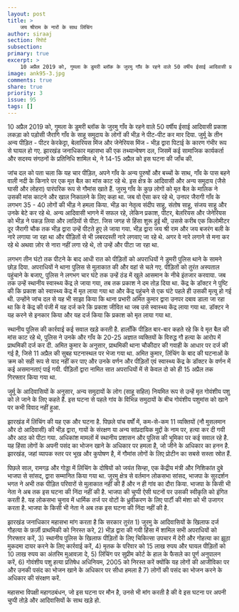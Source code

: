 ```yaml
---
layout: post
title: >
    जय श्रीराम के नारों के साथ लिंचिंग
author: siraaj
section: रिपोर्ट
subsection:
primary: true
excerpt: >
    10 अप्रैल 2019 को, गुमला के डुमरी ब्लॉक के जुरमु गाँव के रहने वाले 50 वर्षीय ईसाई आदिवासी प्रकाश लकड़ा को पड़ोसी जैरागि गाँव के साहू समुदाय के लोगों की भीड़ ने पीट-पीट कर मार दिया.
image: ank95-3.jpg
comments: true
share: true
priority: 3
issue: 95
tags: []
---
```


10 अप्रैल 2019 को, गुमला के डुमरी ब्लॉक के जुरमु गाँव के रहने वाले 50 वर्षीय ईसाई आदिवासी प्रकाश लकड़ा को पड़ोसी जैरागि गाँव के साहू समुदाय के लोगों की भीड़ ने पीट-पीट कर मार दिया. जुर्मू के तीन अन्य पीड़ित - पीटर केरकेट्टा, बेलारियस मिंज और जेनेरियस मिंज - भीड़ द्वारा पिटाई के कारण गंभीर रूप से घायल हो गए. झारखंड जनाधिकार महासभा की एक तथ्यान्वेषण दल, जिसमें कई सामाजिक कार्यकर्ता और सदस्य संगठनों के प्रतिनिधि शामिल थे, ने 14-15 अप्रैल को इस घटना की जाँच की.

जांच दल को पता चला कि यह चार पीड़ित, अपने गाँव के अन्य पुरुषों और बच्चों के साथ, गाँव के पास बहने वाली नदी के किनारे पर एक मृत बैल का मांस काट रहे थे. इस क्षेत्र के आदिवासी और अन्य समुदाय (जैसे घासी और लोहरा) पारंपरिक रूप से गौमांस खाते हैं. जुरमु गाँव के कुछ लोगों को मृत बैल के मालिक ने उसकी मांस काटने और खाल निकालने के लिए कहा था. जब वो ऐसा कर रहे थे, उनपर जैरागी गाँव के लगभग 35 - 40 लोगों की भीड़ ने हमला किया. भीड़ का नेतृत्व संदीप साहू, संतोष साहू, संजय साहू और उनके बेटे कर रहे थे. अन्य आदिवासी भागने में सफल रहे, लेकिन प्रकाश, पीटर, बेलरियस और जेनेरियस को भीड़ ने पकड़ लिया और लाठियों से पीटा. जिस जगह से हिंसा शुरू हुई थी, उससे करीब एक किलोमीटर दूर जैरागी चौक तक भीड़ द्वारा उन्हें पीटते हुए ले जाया गया. भीड़ द्वारा जय श्री राम और जय बजरंग बली के नारे लगाया जा रहा था और पीड़ितों से भी ज़बरदस्ती नारे लगवाए जा रहे थे. अगर वे नारे लगाने से मना कर रहे थे अथवा ज़ोर से नारा नहीं लगा रहे थे, तो उन्हें और पीटा जा रहा था.

लगभग तीन घंटो तक पीटने के बाद आधी रात को पीड़ितों को अपराधियों ने डुमरी पुलिस थाने के सामने छोड़ दिया. अपराधियों ने थाना पुलिस से मुलाकात की और वहां से चले गए. पीड़ितों को तुरंत अस्पताल पहुंचाने के बजाए, पुलिस ने लगभग चार घंटे तक उन्हें ठंड में खुले आसमान के नीचे इंतजार करवाया. जब तक उन्हें स्थानीय स्वास्थ्य केंद्र ले जाया गया, तब तक प्रकाश ने दम तोड़ दिया था. केंद्र के डॉक्टर ने पुष्टि की कि प्रकाश को स्वास्थ्य केंद्र में मृत लाया गया था और केंद्र पहुंचने से एक घंटे पहले ही उसकी मृत्यु हो गई थी. उन्होंने जांच दल से यह भी साझा किया कि थाना प्रभारी अमित कुमार द्वारा उनपर दबाव डाला जा रहा था कि वे केंद्र की पंजी में यह दर्ज करे कि प्रकाश जीवित था जब उसे स्वास्थ्य केंद्र लाया गया था. डॉक्टर ने यह करने से इनकार किया और यह दर्ज किया कि प्रकाश को मृत लाया गया था.

स्थानीय पुलिस की कार्रवाई कई सवाल खड़े करती है. हालाँकि पीड़ित बार-बार कहते रहे कि वे मृत बैल की मांस काट रहे थे, पुलिस ने उनके और गाँव के 20-25 अज्ञात व्यक्तियों के विरुद्ध गौ हत्या के आरोप में प्राथमिकी दर्ज कर दी. अमित कुमार के अनुसार, प्राथमिकी थाना चौकीदार की गवाही के आधार पर दर्ज की गई है, जिसे 11 अप्रैल की सुबह घटनास्थल पर भेजा गया था. अमित कुमार, लिंचिंग के बाद की घटनाओं के क्रम को सही रूप से याद नहीं कर पाए और उनके वर्णन और पीड़ितों एवं स्वास्थ्य केंद्र के डॉक्टर के वर्णन में कई असमानताएं पाई गयी. पीड़ितों द्वारा नामित सात अपराधियों में से केवल दो को ही 15 अप्रैल तक गिरफ्तार किया गया था.

जुर्मू के आदिवासियों के अनुसार, अन्य समुदायों के लोग (साहू सहित) नियमित रूप से उन्हें मृत गोवंशीय पशु को ले जाने के लिए कहते हैं. इस घटना से पहले गांव के विभिन्न समुदायों के बीच गोवंशीय पशुमांस को खाने पर कभी विवाद नहीं हुआ.

झारखंड में लिंचिंग की यह एक और घटना है. पिछले पांच वर्षों में, कम-से-कम 11 व्यक्तियों (नौ मुसलमान और दो आदिवासी) की भीड़ द्वारा, गायों के संरक्षण या अन्य सांप्रदायिक मुद्दों के नाम पर, हत्या कर दी गयी और आठ को पीटा गया. अधिकांश मामलों में स्थानीय प्रशासन और पुलिस की भूमिका पर कई सवाल रहे है. यह हिंसा लोगों के अपनी पसंद का भोजन खाने के अधिकार पर हमला है, जो जीने के अधिकार का हनन है. झारखंड, जहां व्यापक स्तर पर भूख और कुपोषण है, में गौमांस लोगों के लिए प्रोटीन का सबसे सस्ता स्रोत हैं.

पिछले साल, रामगढ़ और गोड्डा में लिंचिंग के दोषियों को जयंत सिन्हा, एक केंद्रीय मंत्री और निशिकांत दुबे भाजपा से सांसद, द्वारा सम्मानित किया गया था. जुरमु क्षेत्र से वर्तमान लोकसभा सांसद, भाजपा के सुरदर्शन भगत ने अभी तक पीड़ित परिवारों से मुलाकात नहीं की हैं और न ही गांव का दौरा किया. भाजपा के किसी भी नेता ने अब तक इस घटना की निंदा नहीं की है. भाजपा की चुप्पी ऐसी घटनों पर उसकी स्वीकृति को इंगित करती है. यह लोकसभा चुनाव में धार्मिक तर्ज पर वोटों के ध्रुवीकरण के लिए पार्टी की मंशा को भी उजागर करता है. भाजपा के किसी भी नेता ने अब तक इस घटना की निंदा नहीं की है.

झारखंड जनाधिकार महासभा मांग करता है कि सरकार तुरंत 1) जुरमु के आदिवासियों के खिलाफ दर्ज गौहत्या के फ़र्ज़ी प्राथमिकी को निरस्त करे, 2) भीड़ द्वारा की गयी हिंसा में शामिल सभी अपराधियों को गिरफ्तार करें, 3) स्थानीय पुलिस के खिलाफ पीड़ितों के लिए चिकित्सा उपचार में देरी और गोहत्या का झूठा मुकदमा दायर करने के लिए कार्रवाई करें, 4) मृतक के परिवार को 15 लाख रुपय और घायल पीड़ितों को 10 लाख रुपय का अंतरिम मुआवज़ा दे, 5) लिंचिंग पर सुप्रीम कोर्ट के हाल के फैसले का पूर्ण अनुपालन करें, 6) गोवंशीय पशु हत्या प्रतिषेध अधिनियम, 2005 को निरस्त करें क्योंकि यह लोगों की आजीविका पर और उनकी पसंद का भोजन खाने के अधिकार पर सीधा हमला है 7) लोगों की पसंद का भोजन करने के अधिकार की संरक्षण करें.

महासभा विपक्षी महागठबंधन, जो इस घटना पर मौन है, उनसे भी मांग करती है की वे इस घटना पर अपनी चुप्पी तोड़े और आदिवासियों के साथ खड़े हो.